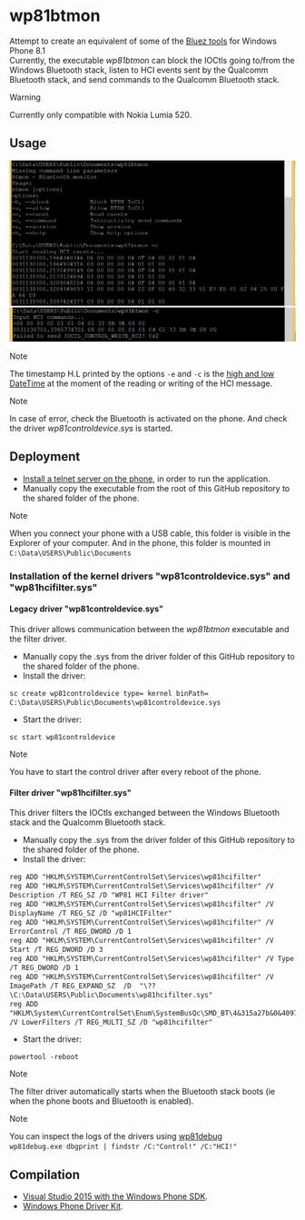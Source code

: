# wp81btmon

Attempt to create an equivalent of some of the [Bluez tools](https://github.com/bluez/bluez/wiki/btmon) for Windows Phone 8.1  
Currently, the executable *wp81btmon* can block the IOCtls going to/from the Windows Bluetooth stack, listen to HCI events sent by the Qualcomm Bluetooth stack, and send commands to the Qualcomm Bluetooth stack.  

> [!WARNING]
> Currently only compatible with Nokia Lumia 520.  

## Usage

![usage](Capture01.PNG)
![sendCommands](Capture02.PNG)

> [!NOTE]
> The timestamp H.L printed by the options `-e` and `-c` is the [high and low DateTime](https://learn.microsoft.com/en-us/windows/win32/api/minwinbase/ns-minwinbase-filetime)
> at the moment of the reading or writing of the HCI message.  

> [!NOTE]
> In case of error, check the Bluetooth is activated on the phone. And check the driver *wp81controldevice.sys* is started.

## Deployment

- [Install a telnet server on the phone](https://github.com/fredericGette/wp81documentation/tree/main/telnetOverUsb#readme), in order to run the application.  
- Manually copy the executable from the root of this GitHub repository to the shared folder of the phone.
> [!NOTE]
> When you connect your phone with a USB cable, this folder is visible in the Explorer of your computer. And in the phone, this folder is mounted in `C:\Data\USERS\Public\Documents`  

### Installation of the kernel drivers "wp81controldevice.sys" and "wp81hcifilter.sys"

#### Legacy driver "wp81controldevice.sys"

This driver allows communication between the *wp81btmon* executable and the filter driver.

- Manually copy the .sys from the driver folder of this GitHub repository to the shared folder of the phone.
- Install the driver:
```
sc create wp81controldevice type= kernel binPath= C:\Data\USERS\Public\Documents\wp81controldevice.sys
```
- Start the driver:
```
sc start wp81controldevice
```

> [!NOTE]
> You have to start the control driver after every reboot of the phone.  

#### Filter driver "wp81hcifilter.sys"

This driver filters the IOCtls exchanged between the Windows Bluetooth stack and the Qualcomm Bluetooth stack.

- Manually copy the .sys from the driver folder of this GitHub repository to the shared folder of the phone.
- Install the driver:
```
reg ADD "HKLM\SYSTEM\CurrentControlSet\Services\wp81hcifilter"
reg ADD "HKLM\SYSTEM\CurrentControlSet\Services\wp81hcifilter" /V Description /T REG_SZ /D "WP81 HCI Filter driver"
reg ADD "HKLM\SYSTEM\CurrentControlSet\Services\wp81hcifilter" /V DisplayName /T REG_SZ /D "wp81HCIFilter"
reg ADD "HKLM\SYSTEM\CurrentControlSet\Services\wp81hcifilter" /V ErrorControl /T REG_DWORD /D 1
reg ADD "HKLM\SYSTEM\CurrentControlSet\Services\wp81hcifilter" /V Start /T REG_DWORD /D 3
reg ADD "HKLM\SYSTEM\CurrentControlSet\Services\wp81hcifilter" /V Type /T REG_DWORD /D 1
reg ADD "HKLM\SYSTEM\CurrentControlSet\Services\wp81hcifilter" /V ImagePath /T REG_EXPAND_SZ  /D  "\??\C:\Data\USERS\Public\Documents\wp81hcifilter.sys"
reg ADD "HKLM\System\CurrentControlSet\Enum\SystemBusQc\SMD_BT\4&315a27b&0&4097" /V LowerFilters /T REG_MULTI_SZ /D "wp81hcifilter"
```
- Start the driver:
```
powertool -reboot
```

> [!NOTE]
> The filter driver automatically starts when the Bluetooth stack boots (ie when the phone boots and Bluetooth is enabled).

> [!NOTE]
> You can inspect the logs of the drivers using [wp81debug](https://github.com/fredericGette/wp81debug)  
> `wp81debug.exe dbgprint | findstr /C:"Control!" /C:"HCI!"`  

## Compilation

- [Visual Studio 2015 with the Windows Phone SDK](https://github.com/fredericGette/wp81documentation/blob/main/ConsoleApplicationBuilding/README.md).  
- [Windows Phone Driver Kit](https://github.com/fredericGette/wp81documentation/blob/main/DriverBuilding/README.md).  

